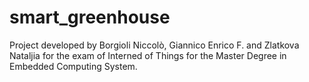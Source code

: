 # smart_greenhouse

Project developed by Borgioli Niccolò, Giannico Enrico F. and Zlatkova Nataljia for the exam of Interned of Things for the Master Degree in Embedded Computing System.
